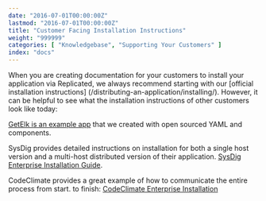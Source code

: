 ```yaml
---
date: "2016-07-01T00:00:00Z"
lastmod: "2016-07-01T00:00:00Z"
title: "Customer Facing Installation Instructions"
weight: "999999"
categories: [ "Knowledgebase", "Supporting Your Customers" ]
index: "docs"
---
```


When you are creating documentation for your customers to install your application via 
Replicated, we always recommend starting with our [official installation instructions]
(/distributing-an-application/installing/). However, it can be helpful to 
see what the installation instructions of other customers look like today:

[GetElk is an example app](/examples/getelk/) that we created with open sourced YAML and components.

SysDig provides detailed instructions on installation for both a single host version and a multi-host distributed version of their application. 
[SysDig Enterprise Installation Guide](http://support.sysdigcloud.com/hc/en-us/articles/206519903-On-Premises-Installation-Guide).

CodeClimate provides a great example of how to communicate the entire process from start. 
to finish: [CodeClimate Enterprise Installation](http://docs.enterprise.codeclimate.com/docs/installation)

